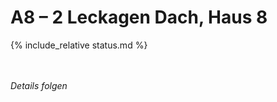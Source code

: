 # A8 &ndash; 2 Leckagen Dach, Haus 8

{% include_relative status.md %}

<br/><br/>
_Details folgen_
